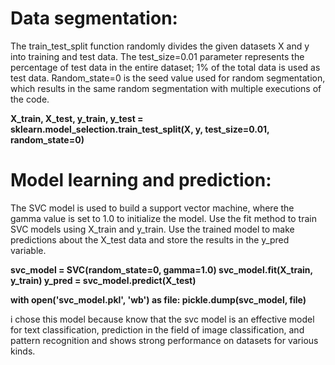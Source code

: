 # Data segmentation:
The train_test_split function randomly divides the given datasets X and y into training and test data.
The test_size=0.01 parameter represents the percentage of test data in the entire dataset; 1% of the total data is used as test data.
Random_state=0 is the seed value used for random segmentation, which results in the same random segmentation with multiple executions of the code.

**X_train, X_test, y_train, y_test = sklearn.model_selection.train_test_split(X, y, test_size=0.01, random_state=0)**

# Model learning and prediction:
The SVC model is used to build a support vector machine, where the gamma value is set to 1.0 to initialize the model.
Use the fit method to train SVC models using X_train and y_train.
Use the trained model to make predictions about the X_test data and store the results in the y_pred variable.

**svc_model = SVC(random_state=0, gamma=1.0)
svc_model.fit(X_train, y_train)
y_pred = svc_model.predict(X_test)**

**with open('svc_model.pkl', 'wb') as file:
    pickle.dump(svc_model, file)**

i chose this model because  know that the svc model is an effective model for text classification,
prediction in the field of image classification, and pattern recognition and shows strong performance on datasets for various kinds.
